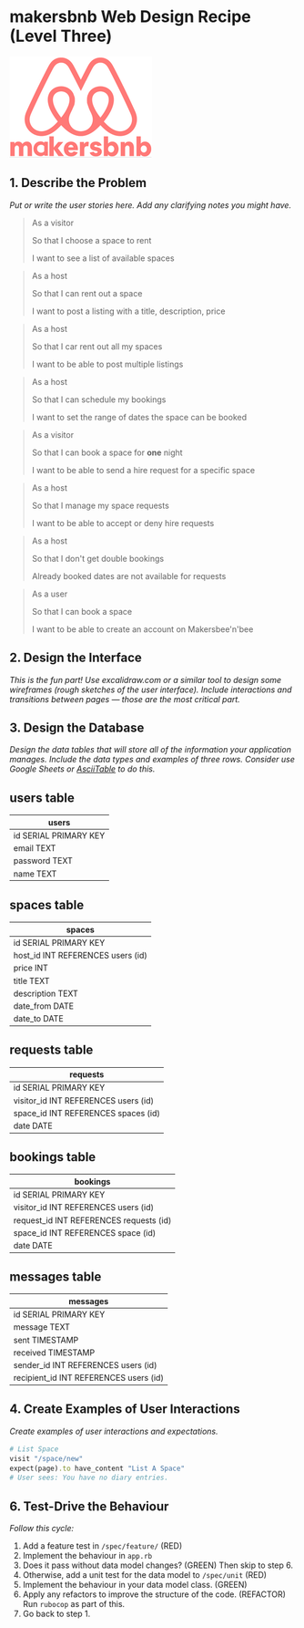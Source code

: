 # makersbnb Web Design Recipe (Level Three)

![makersbnb logo](/public/makersbnb-whitebg-small.png)

## 1. Describe the Problem

_Put or write the user stories here. Add any clarifying notes you might have._

> As a visitor
>
> So that I choose a space to rent  
> 
> I want to see a list of available spaces


> As a host 
> 
> So that I can rent out a space
> 
> I want to post a listing with a title, description, price


> As a host
> 
> So that I car rent out all my spaces
> 
> I want to be able to post multiple listings


> As a host
> 
> So that I can schedule my bookings
> 
> I want to set the range of dates the space can be booked


> As a visitor
> 
> So that I can book a space for **one** night
> 
> I want to be able to send a hire request for a specific space


> As a host
> 
> So that I manage my space requests
> 
> I want to be able to accept or deny hire requests


> As a host
> 
> So that I don't get double bookings
> 
> Already booked dates are not available for requests


> As a user
> 
> So that I can book a space
> 
> I want to be able to create an account on Makersbee'n'bee


## 2. Design the Interface

_This is the fun part! Use excalidraw.com or a similar tool to design some
wireframes (rough sketches of the user interface). Include interactions and
transitions between pages — those are the most critical part._



## 3. Design the Database

_Design the data tables that will store all of the information your application
manages. Include the data types and examples of three rows. Consider use Google
Sheets or [AsciiTable](https://ozh.github.io/ascii-tables/) to do this._

## users table
|         users          |
|------------------------|
| id SERIAL PRIMARY  KEY |
| email TEXT             |
| password TEXT          |
| name TEXT              |


## spaces table

|              spaces               |
|-----------------------------------|
| id SERIAL PRIMARY KEY             |
| host_id INT REFERENCES users (id) |
| price INT                         |
| title TEXT                        |
| description TEXT                  |
| date_from DATE                    |
| date_to DATE                      |


## requests table

|               requests               |
|--------------------------------------|
| id SERIAL PRIMARY KEY                |
| visitor_id INT REFERENCES users (id) |
| space_id INT REFERENCES spaces (id)  |
| date DATE                            |


## bookings table

|                bookings                 |
|-----------------------------------------|
| id SERIAL PRIMARY KEY                   |
| visitor_id INT REFERENCES users (id)    |
| request_id INT REFERENCES requests (id) |
| space_id INT REFERENCES space (id)      |
| date DATE                               |


## messages table

|               messages                 |
|----------------------------------------|
| id SERIAL PRIMARY KEY                  |
| message TEXT                           |
| sent TIMESTAMP                         |
| received TIMESTAMP                     |
| sender_id INT REFERENCES users (id)    |
| recipient_id INT REFERENCES users (id) |

## 4. Create Examples of User Interactions

_Create examples of user interactions and expectations._

```ruby
# List Space
visit "/space/new"
expect(page).to have_content "List A Space"
# User sees: You have no diary entries.

```

## 6. Test-Drive the Behaviour

_Follow this cycle:_

1. Add a feature test in `/spec/feature/` (RED)
2. Implement the behaviour in `app.rb`
3. Does it pass without data model changes? (GREEN) Then skip to step 6.
4. Otherwise, add a unit test for the data model to `/spec/unit` (RED)
5. Implement the behaviour in your data model class. (GREEN)
6. Apply any refactors to improve the structure of the code. (REFACTOR)  
   Run `rubocop` as part of this.
7. Go back to step 1.
